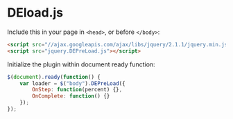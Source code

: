 DEload.js
=========

Include this in your page in `<head>`, or before `</body>`:

```html
<script src="//ajax.googleapis.com/ajax/libs/jquery/2.1.1/jquery.min.js"></script>
<script src="jquery.DEPreLoad.js"></script>
```

Initialize the plugin within document ready function:

```javascript
$(document).ready(function() {
    var loader = $("body").DEPreLoad({
        OnStep: function(percent) {},
        OnComplete: function() {}
    });
});
```
